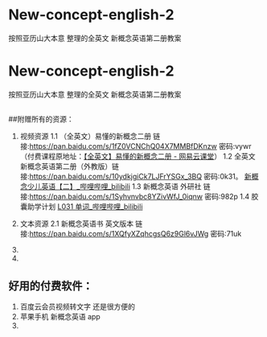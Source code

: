 # New-concept-english-2
按照亚历山大本意 整理的全英文 新概念英语第二册教案
# New-concept-english-2
按照亚历山大本意 整理的全英文 新概念英语第二册教案
## 
##附赠所有的资源：
1. 视频资源
   1.1 （全英文）易懂的新概念二册 链接:https://pan.baidu.com/s/1fZ0VCNChQ04X7MMBfDKnzw  密码:vywr（付费课程原地址：[【全英文】易懂的新概念二册 - 网易云课堂](https://study.163.com/course/courseLearn.htm?courseId=1210029217#/learn/video?lessonId=1280828775&courseId=1210029217)）
   1.2 全英文新概念英语第二册（外教版）链接:https://pan.baidu.com/s/10ydkjgiCk7LJFrYSGx_3BQ  密码:0k31。 [新概念少儿英语【二】\_哔哩哔哩\_bilibili](https://www.bilibili.com/video/BV1z3411A7FP/?spm_id_from=333.999.0.0&vd_source=0fb38a0e358a8e71b9df08729b8d96a6)
   1.3 新概念英语 外研社  链接:https://pan.baidu.com/s/1Syhvnvbc8YZivWfJ_0iqnw  密码:982p
   1.4 胶囊助学计划 [L031 单词\_哔哩哔哩\_bilibili](https://www.bilibili.com/video/BV1cu411r7pw?p=110&vd_source=0fb38a0e358a8e71b9df08729b8d96a6)
3. 文本资源
   2.1 新概念英语书 英文版本 链接:https://pan.baidu.com/s/1XQfyXZqhcgsQ6z9Gl6vJWg  密码:71uk

4. 
5. 
## 好用的付费软件：
1. 百度云会员视频转文字 还是很方便的
2. 苹果手机 新概念英语 app
3. 
